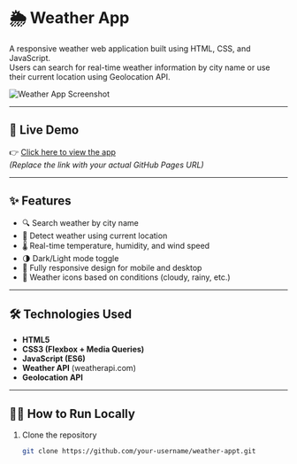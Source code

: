 # 🌦️ Weather App

A responsive weather web application built using HTML, CSS, and JavaScript.  
Users can search for real-time weather information by city name or use their current location using Geolocation API.

![Weather App Screenshot](images/screenshot.png)

---

## 🔗 Live Demo

👉 [Click here to view the app](https://sky9891.github.io/weather1/)  
*(Replace the link with your actual GitHub Pages URL)*

---

## ✨ Features

- 🔍 Search weather by city name
- 📍 Detect weather using current location
- 🌡️ Real-time temperature, humidity, and wind speed
- 🌗 Dark/Light mode toggle
- 📱 Fully responsive design for mobile and desktop
- 🎨 Weather icons based on conditions (cloudy, rainy, etc.)

---

## 🛠️ Technologies Used

- **HTML5**  
- **CSS3 (Flexbox + Media Queries)**  
- **JavaScript (ES6)**  
- **Weather API** (weatherapi.com)  
- **Geolocation API**

---

## 🧑‍💻 How to Run Locally

1. Clone the repository  
   ```bash
   git clone https://github.com/your-username/weather-appt.git
